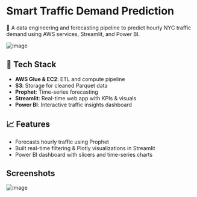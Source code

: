 # Smart Traffic Demand Prediction

🚦 A data engineering and forecasting pipeline to predict hourly NYC traffic demand using AWS services, Streamlit, and Power BI.

![image](https://github.com/user-attachments/assets/296c2bc8-1813-436c-b4dd-b5d2dd740889)

## 🔧 Tech Stack
- **AWS Glue & EC2**: ETL and compute pipeline
- **S3**: Storage for cleaned Parquet data
- **Prophet**: Time-series forecasting
- **Streamlit**: Real-time web app with KPIs & visuals
- **Power BI**: Interactive traffic insights dashboard

## 📈 Features
- Forecasts hourly traffic using Prophet
- Built real-time filtering & Plotly visualizations in Streamlit
- Power BI dashboard with slicers and time-series charts

## Screenshots

![image](https://github.com/user-attachments/assets/e159cf5f-0ebe-4555-81e7-3c4fac972108)

